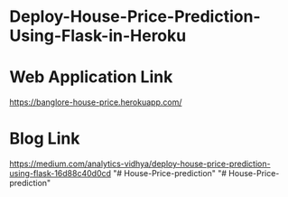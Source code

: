 # Deploy-House-Price-Prediction-Using-Flask-in-Heroku

# Web Application Link
https://banglore-house-price.herokuapp.com/

# Blog Link
https://medium.com/analytics-vidhya/deploy-house-price-prediction-using-flask-16d88c40d0cd
"# House-Price-prediction" 
"# House-Price-prediction" 
